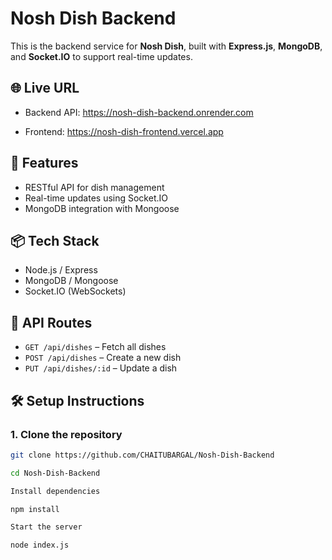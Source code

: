 # Nosh Dish Backend

This is the backend service for **Nosh Dish**, built with **Express.js**, **MongoDB**, and **Socket.IO** to support real-time updates.

## 🌐 Live URL

- Backend API: https://nosh-dish-backend.onrender.com

- Frontend: https://nosh-dish-frontend.vercel.app

## 🚀 Features

- RESTful API for dish management
- Real-time updates using Socket.IO
- MongoDB integration with Mongoose

## 📦 Tech Stack

- Node.js / Express
- MongoDB / Mongoose
- Socket.IO (WebSockets)

## 📁 API Routes

- `GET /api/dishes` – Fetch all dishes
- `POST /api/dishes` – Create a new dish
- `PUT /api/dishes/:id` – Update a dish


## 🛠️ Setup Instructions

### 1. Clone the repository

```bash
git clone https://github.com/CHAITUBARGAL/Nosh-Dish-Backend

cd Nosh-Dish-Backend

Install dependencies

npm install

Start the server

node index.js
